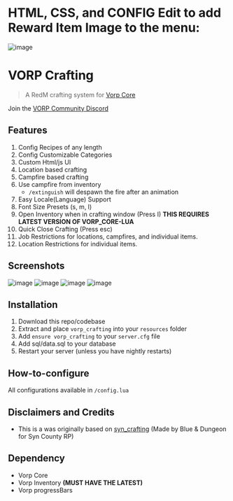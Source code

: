 # HTML, CSS, and CONFIG Edit to add Reward Item Image to the menu:

![image](https://r2.fivemanage.com/E8IIxhF98B9ORGy7yQoq6/RedM_b1491_GTAProcess_bO1JW1Pnzg.png)


# VORP Crafting

> A RedM crafting system for [Vorp Core](http://docs.vorpcore.com:3000/)

Join the [VORP Community Discord](https://discord.gg/23MPbQ6)

## Features
1. Config Recipes of any length
2. Config Customizable Categories
3. Custom Html/js UI
4. Location based crafting
5. Campfire based crafting
6. Use campfire from inventory
    - `/extinguish` will despawn the fire after an animation
7. Easy Locale(Language) Support
8. Font Size Presets (s, m, l)
9. Open Inventory when in crafting window (Press I) **THIS REQUIRES LATEST VERSION OF VORP_CORE-LUA**
10. Quick Close Crafting (Press esc)
11. Job Restrictions for locations, campfires, and individual items.
12. Location Restrictions for individual items.

## Screenshots
![image](https://user-images.githubusercontent.com/10902965/172357337-a6e0be47-82df-4ccd-b851-0f9fab3054cf.png)
![image](https://user-images.githubusercontent.com/10902965/172357508-ed818155-59d9-4f01-a0ff-180395df98c4.png)
![image](https://user-images.githubusercontent.com/10902965/172357712-0d486141-dcc1-40d3-ad90-1b3e8b0b5fca.png)
![image](https://user-images.githubusercontent.com/10902965/172358344-ffb05bac-c6d2-4ca4-a7d3-4a3399d25425.png)

## Installation
1. Download this repo/codebase
2. Extract and place `vorp_crafting` into your `resources` folder
3. Add `ensure vorp_crafting` to your `server.cfg` file
4. Add sql/data.sql to your database
5. Restart your server (unless you have nightly restarts)

## How-to-configure
All configurations available in `/config.lua`

## Disclaimers and Credits
- This is a was originally based on [syn_crafting](https://github.com/kamelzarandah/syn_crafting) (Made by Blue & Dungeon for Syn County RP)

## Dependency
 - Vorp Core
 - Vorp Inventory **(MUST HAVE THE LATEST)**
 - Vorp progressBars

